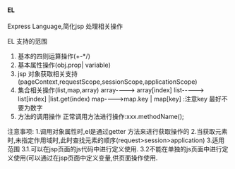 #### EL
 Express Language,简化jsp 处理相关操作

EL  支持的范围
1. 基本的四则运算操作(+-*/)
2. 基本属性操作(obj.prop| variable)
3. jsp 对象获取相关支持(pageContext,requestScope,sessionScope,applicationScope)
4. 集合相关操作(list,map,array)
   array----> array[index]
   list-----> list[index] |list.get(index)
   map---->map.key | map[key] :注意key 最好不要为数字
5. 方法的调用操作
   正常调用方法进行操作:xxx.methodName();


注意事项:
   1.调用对象属性时,el是通过getter 方法来进行获取操作的
   2.当获取元素时,未指定作用域时,此时查找元素的顺序(request>session>application)
   3.适用范围
    3.1.可以在jsp页面的js代码中进行定义使用.
    3.2不能在单独的js页面中进行定义使用(可以通过在jsp页面中定义变量,供页面操作使用.
